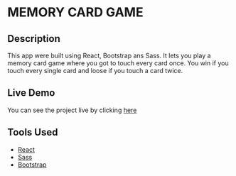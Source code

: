 # MEMORY CARD GAME

## Description

This app were built using React, Bootstrap ans Sass.
It lets you play a memory card game where you got to touch every card once. You win if you touch every single card and loose if you touch a card twice.

## Live Demo

You can see the project live by clicking [here](https://alejandroqr23.github.io/memory-card-game)

## Tools Used

- [React](https://reactjs.org/)
- [Sass](https://sass-lang.com/)
- [Bootstrap](https://getbootstrap.com/)
